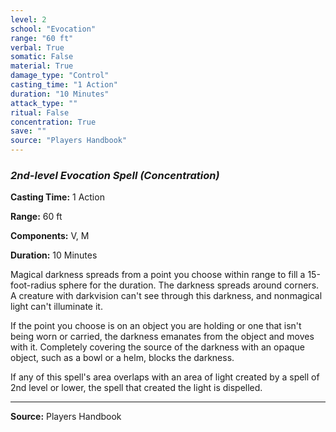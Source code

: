 ```yaml
---
level: 2
school: "Evocation"
range: "60 ft"
verbal: True
somatic: False
material: True
damage_type: "Control"
casting_time: "1 Action"
duration: "10 Minutes"
attack_type: ""
ritual: False
concentration: True
save: ""
source: "Players Handbook"
---
```


### *2nd-level Evocation Spell* *(Concentration)*

**Casting Time:** 1 Action

**Range:** 60 ft

**Components:** V, M

**Duration:** 10 Minutes

Magical darkness spreads from a point you choose within range to fill a 15-foot-radius sphere for the duration. The darkness spreads around corners. A creature with darkvision can't see through this darkness, and nonmagical light can't illuminate it.
 
 If the point you choose is on an object you are holding or one that isn't being worn or carried, the darkness emanates from the object and moves with it. Completely covering the source of the darkness with an opaque object, such as a bowl or a helm, blocks the darkness.
 
 If any of this spell's area overlaps with an area of light created by a spell of 2nd level or lower, the spell that created the light is dispelled.

---
**Source:** Players Handbook
